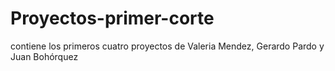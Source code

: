 # Proyectos-primer-corte
contiene los primeros cuatro proyectos de Valeria Mendez, Gerardo Pardo y Juan Bohórquez
